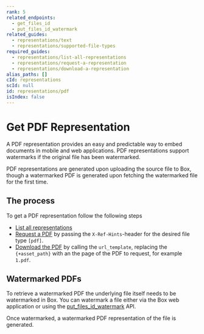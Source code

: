```yaml
---
rank: 5
related_endpoints:
  - get_files_id
  - put_files_id_watermark
related_guides:
  - representations/text
  - representations/supported-file-types
required_guides:
  - representations/list-all-representations
  - representations/request-a-representation
  - representations/download-a-representation
alias_paths: []
cId: representations
scId: null
id: representations/pdf
isIndex: false
---
```

# Get PDF Representation

A PDF representation provides an easy and predictable way to embed documents
in mobile and web applications. PDF representations support watermarks
if the original file has been watermarked.

PDF representations are generated upon uploading the source file to Box, though
a watermarked PDF is generated upon fetching the watermarked file for
the first time.

## The process

To get a PDF representation follow the following steps

* [List all representations](guide://representations/list-all-representations)
* [Request a PDF](guide://representations/request-a-representation) by passing the
  `X-Ref-Hints`-header for the desired file type `[pdf]`.
* [Download the PDF](guide://representations/download-a-representation) by
  calling the `url_template`, replacing the `{+asset_path}` with an the page
  of the PDF to request, for example `1.pdf`.

## Watermarked PDFs

To retrieve a watermarked PDF the underlying file itself needs to be
watermarked in Box. You can watermark a file either via the Box web application
or using the [put_files_id_watermark][put_files_id_watermark] API.

Once watermarked, a watermarked PDF representation of the file is generated.

[put_files_id_watermark]: endpoint://put-files-id-watermark
